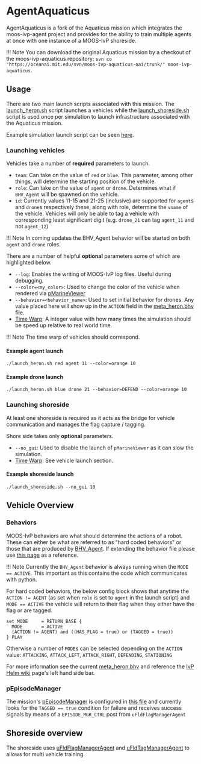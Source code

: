 # AgentAquaticus

AgentAquaticus is a fork of the Aquaticus mission which integrates the moos-ivp-agent project and provides for the ability to train multiple agents at once with one instance of a MOOS-IvP shoreside.

!!! Note
    You can download the original Aquaticus mission by a checkout of the moos-ivp-aquaticus repository: `svn co "https://oceanai.mit.edu/svn/moos-ivp-aquaticus-oai/trunk/" moos-ivp-aquaticus`.

## Usage

There are two main launch scripts associated with this mission. The [launch_heron.sh](https://github.com/CarterFendley/moos-ivp-agent/blob/main/missions/AgentAquaticus/heron/launch_heron.sh) script launches a vehicles while the [launch_shoreside.sh](https://github.com/CarterFendley/moos-ivp-agent/blob/main/missions/AgentAquaticus/shoreside/launch_shoreside.sh) script is used once per simulation to launch infrastructure associated with the Aquaticus mission.

Example simulation launch script can be seen [here](https://github.com/CarterFendley/moos-ivp-agent/blob/main/examples/QTable/scripts/sim_launch.sh).

### Launching vehicles

Vehicles take a number of **required** parameters to launch.

- `team`: Can take on the value of `red` or `blue`. This parameter, among other things, will determine the starting position of the vehicle.
- `role`: Can take on the value of `agent` or `drone`. Determines what if `BHV_Agent` will be spawned on the vehicle.
- `id`: Currently values 11-15 and 21-25 (inclusive) are supported for `agent`s and `drone`s respectively these, along with role, determine the `vname` of the vehicle. Vehicles will only be able to tag a vehicle with corresponding least significant digit (e.g. `drone_21` can tag `agent_11` and not `agent_12`)

!!! Note
    In coming updates the BHV_Agent behavior will be started on both `agent` and `drone` roles.

There are a number of helpful **optional** parameters some of which are highlighted below.

- `--log`: Enables the writing of MOOS-IvP log files. Useful during debugging.
- `--color=<my_color>`: Used to change the color of the vehicle when rendered via [pMarineViewer](https://oceanai.mit.edu/ivpman/pmwiki/pmwiki.php?n=IvPTools.PMViewer)
- `--behavior=<behavior_name>`: Used to set initial behavior for drones. Any value placed here will show up in the `ACTION` field in the [meta_heron.bhv](https://github.com/CarterFendley/moos-ivp-agent/blob/main/missions/AgentAquaticus/heron/meta_heron.bhv) file.
- [Time Warp](https://oceanai.mit.edu/ivpman/pmwiki/pmwiki.php?n=Lab.ClassHelmAutonomy#section5.1.3): A integer value with how many times the simulation should be speed up relative to real world time.

!!! Note
    The time warp of vehicles should correspond.

#### Example agent launch

```
./launch_heron.sh red agent 11 --color=orange 10
```

#### Example drone launch

```
./launch_heron.sh blue drone 21 --behavior=DEFEND --color=orange 10
```

### Launching shoreside

At least one shoreside is required as it acts as the bridge for vehicle communication and manages the flag capture / tagging.

Shore side takes only **optional** parameters.

- `--no_gui`: Used to disable the launch of `pMarineViewer` as it can slow the simulation.
- [Time Warp](https://oceanai.mit.edu/ivpman/pmwiki/pmwiki.php?n=Lab.ClassHelmAutonomy#section5.1.3): See vehicle launch section.

#### Example shoreside launch

```
./launch_shoreside.sh --no_gui 10
```

## Vehicle Overview

### Behaviors

MOOS-IvP behaviors are what should determine the actions of a robot. These can either be what are referred to as "hard coded behaviors" or those that are produced by [BHV_Agent](../bhv_agent.md). If extending the behavior file please use [this page](https://oceanai.mit.edu/ivpman/pmwiki/pmwiki.php?n=Helm.HelmAutonomy) as a reference.

!!! Note 
    Currently the `BHV_Agent` behavior is always running when the `MODE == ACTIVE`. This important as this contains the code which communicates with python.

For hard coded behaviors, the below config block shows that anytime the `ACTION != AGENT` (as set when `role` is set to `agent` in the launch script) and `MODE == ACTIVE` the vehicle will return to their flag when they either have the flag or are tagged.

```
set MODE     = RETURN_BASE {
  MODE       = ACTIVE
  (ACTION != AGENT) and ((HAS_FLAG = true) or (TAGGED = true))
} PLAY
```

Otherwise a number of `MODE`s can be selected depending on the `ACTION` value: `ATTACKING`, `ATTACK_LEFT`, `ATTACK_RIGHT`, `DEFENDING`, `STATIONING`

For more information see the current [meta_heron.bhv](https://github.com/CarterFendley/moos-ivp-agent/blob/main/missions/AgentAquaticus/heron/meta_heron.bhv) and reference the [IvP Helm wiki](https://oceanai.mit.edu/ivpman/pmwiki/pmwiki.php?n=Helm.Cover) page's left hand side bar.

### pEpisodeManager

The mission's [pEpisodeManager](../episode_manager.md) is configured in [this file](https://github.com/CarterFendley/moos-ivp-agent/blob/main/missions/AgentAquaticus/heron/plug_pEpisodeManager.moos) and currently looks for the `TAGGED == true` condition for failure and receives success signals by means of a `EPISODE_MGR_CTRL` post from `uFldFlagManagerAgent`

## Shoreside overview

The shoreside uses [uFldFlagManagerAgent](../flag_mgr_agent.md) and [uFldTagManagerAgent](../tag_mgr_agent.md) to allows for multi vehicle training.
